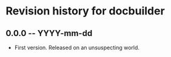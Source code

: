 # Revision history for docbuilder

## 0.0.0  -- YYYY-mm-dd

* First version. Released on an unsuspecting world.
